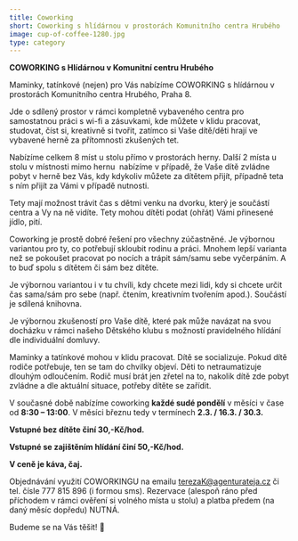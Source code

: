 ```yaml
---
title: Coworking
short: Coworking s hlídárnou v prostorách Komunitního centra Hrubého
image: cup-of-coffee-1280.jpg
type: category
---
```

<!--StartFragment-->

**COWORKING s Hlídárnou v Komunitní centru Hrubého**

Maminky, tatínkové (nejen) pro Vás nabízíme COWORKING s hlídárnou v prostorách Komunitního centra Hrubého, Praha 8.

Jde o sdílený prostor v rámci kompletně vybaveného centra pro samostatnou práci s wi-fi a zásuvkami, kde můžete v klidu pracovat, studovat, číst si, kreativně si tvořit, zatímco si Vaše dítě/děti hrají ve vybavené herně za přítomnosti zkušených tet.

Nabízíme celkem 8 míst u stolu přímo v prostorách herny. Další 2 místa u stolu v místnosti mimo hernu  nabízíme v případě, že Vaše dítě zvládne pobyt v herně bez Vás, kdy kdykoliv můžete za dítětem přijít, případně teta s ním přijít za Vámi v případě nutnosti.

Tety mají možnost trávit čas s dětmi venku na dvorku, který je součástí centra a Vy na ně vidíte. Tety mohou dítěti podat (ohřát) Vámi přinesené jídlo, pití.

Coworking je prostě dobré řešení pro všechny zúčastněné. Je výbornou variantou pro ty, co potřebují skloubit rodinu a práci. Mnohem lepší varianta než se pokoušet pracovat po nocích a trápit sám/samu sebe vyčerpáním. A to buď spolu s dítětem či sám bez dítěte.

Je výbornou variantou i v tu chvíli, kdy chcete mezi lidi, kdy si chcete určit čas sama/sám pro sebe (např. čtením, kreativním tvořením apod.). Součástí je sdílená knihovna.

Je výbornou zkušeností pro Vaše dítě, které pak může navázat na svou docházku v rámci našeho Dětského klubu s možností pravidelného hlídání dle individuální domluvy.

Maminky a tatínkové mohou v klidu pracovat. Dítě se socializuje. Pokud dítě rodiče potřebuje, ten se tam do chvilky objeví. Děti to netraumatizuje dlouhým odloučením. Rodič musí brát jen zřetel na to, nakolik dítě zde pobyt zvládne a dle aktuální situace, potřeby dítěte se zařídit.

V současné době nabízíme coworking **každé sudé pondělí** v měsíci v čase od **8:30 – 13:00**. V měsíci březnu tedy v termínech **2.3. / 16.3. / 30.3.**

**Vstupné bez dítěte činí 30,-Kč/hod.**

**Vstupné se zajištěním hlídání činí 50,-Kč/hod.**

**V ceně je káva, čaj.**

Objednávání využití COWORKINGU na emailu terezaK@agenturateja.cz či tel. čísle 777 815 896 (i formou sms). Rezervace (alespoň ráno před příchodem v rámci ověření si volného místa u stolu) a platba předem (na daný měsíc dopředu) NUTNÁ.

Budeme se na Vás těšit! 🙂

<!--EndFragment-->